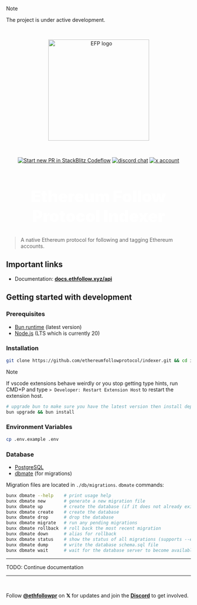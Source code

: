 
> [!NOTE]
> The project is under active development.

<br />

<p align="center">
  <a href="https://ethfollow.xyz" target="_blank" rel="noopener noreferrer">
    <img width="275" src="https://docs.ethfollow.xyz/logo.png" alt="EFP logo" />
  </a>
</p>
<br />
<p align="center">
  <a href="https://pr.new/ethereumfollowprotocol/indexer"><img src="https://developer.stackblitz.com/img/start_pr_dark_small.svg" alt="Start new PR in StackBlitz Codeflow" /></a>
  <a href="https://discord.ethfollow.xyz"><img src="https://img.shields.io/badge/chat-discord-blue?style=flat&logo=discord" alt="discord chat" /></a>
  <a href="https://x.com/ethfollowpr"><img src="https://img.shields.io/twitter/follow/ethfollowpr?label=%40ethfollowpr&style=social&link=https%3A%2F%2Fx.com%2Fethfollowpr" alt="x account" /></a>
</p>

<h1 align="center" style="font-size: 2.75rem; font-weight: 900; color: white;">Ethereum Follow Protocol Indexer</h1>

> A native Ethereum protocol for following and tagging Ethereum accounts.

## Important links

- Documentation: [**docs.ethfollow.xyz/api**](https://docs.ethfollow.xyz/api)

## Getting started with development

### Prerequisites

- [Bun runtime](https://bun.sh/) (latest version)
- [Node.js](https://nodejs.org/en/) (LTS which is currently 20)

### Installation

```bash
git clone https://github.com/ethereumfollowprotocol/indexer.git && cd indexer
```

> [!NOTE]
> If vscode extensions behave weirdly or you stop getting type hints, run CMD+P and type `> Developer: Restart Extension Host` to restart the extension host.

```bash
# upgrade bun to make sure you have the latest version then install dependencies
bun upgrade && bun install
```

### Environment Variables

```bash
cp .env.example .env
```

### Database

- [PostgreSQL](https://www.postgresql.org/)
- [dbmate](https://github.com/amacneil/dbmate) (for migrations)

Migration files are located in `./db/migrations`. `dbmate` commands:

```bash
bunx dbmate --help    # print usage help
bunx dbmate new       # generate a new migration file
bunx dbmate up        # create the database (if it does not already exist) and run any pending migrations
bunx dbmate create    # create the database
bunx dbmate drop      # drop the database
bunx dbmate migrate   # run any pending migrations
bunx dbmate rollback  # roll back the most recent migration
bunx dbmate down      # alias for rollback
bunx dbmate status    # show the status of all migrations (supports --exit-code and --quiet)
bunx dbmate dump      # write the database schema.sql file
bunx dbmate wait      # wait for the database server to become available
```


____
TODO: Continue documentation
____

<br />

Follow [**@ethfollowpr**](https://x.com/ethfollowpr) on **𝕏** for updates and join the [**Discord**](https://discord.ethfollow.xyz) to get involved.
 